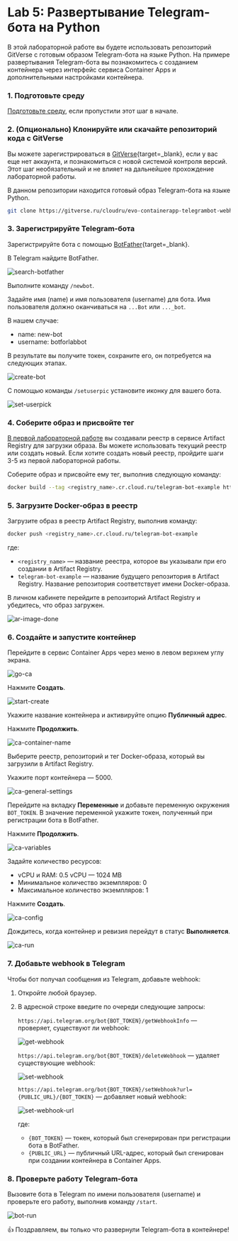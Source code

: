 # Lab 5: Развертывание Telegram-бота на Python

В этой лабораторной работе вы будете использовать репозиторий GitVerse с готовым образом Telegram-бота на языке Python. На примере развертывания Telegram-бота вы познакомитесь с созданием контейнера через интерфейс сервиса Container Apps и дополнительными настройками контейнера.

### 1. Подготовьте среду

[Подготовьте среду](/prerequisites), если пропустили этот шаг в начале. 

### 2. (Опционально) Клонируйте или скачайте репозиторий кода c GitVerse

Вы можете зарегистрироваться в [GitVerse](https://gitverse.ru/){target=_blank}, если у вас еще нет аккаунта, и познакомиться с новой системой контроля версий. Этот шаг необязательный и не влияет на дальнейшее прохождение лабораторной работы. 

В данном репозитории находится готовый образ Telegram-бота на языке Python.

```bash
git clone https://gitverse.ru/cloudru/evo-containerapp-telegrambot-webhook-python-sample
``` 

### 3. Зарегистрируйте Telegram-бота

Зарегистрируйте бота с помощью [BotFather](https://t.me/BotFather){target=_blank}.

В Telegram найдите BotFather.

![search-botfather](images/lab5/search-botfather.png)

Выполните команду `/newbot`.

Задайте имя (name) и имя пользователя (username) для бота.
Имя пользователя должно оканчиваться на `...Bot` или `..._bot`.

В нашем случае: 

- name: new-bot
- username: botforlabbot

В результате вы получите токен, сохраните его, он потребуется на следующих этапах.

![create-bot](images/lab5/create-bot.png)

С помощью команды `/setuserpic` установите иконку для вашего бота.

![set-userpick](images/lab5/set-userpick.png)

### 4. Соберите образ и присвойте тег

[В первой лабораторной работе](/lab1) вы создавали реестр в сервисе Artifact Registry для загрузки образа.
Вы можете использовать текущий реестр или создать новый. Если хотите создать новый реестр, пройдите шаги 3-5 из первой лабораторной работы.  

Соберите образ и присвойте ему тег, выполнив следующую команду:

```bash
docker build --tag <registry_name>.cr.cloud.ru/telegram-bot-example https://gitverse.ru/cloudru/evo-containerapp-telegrambot-webhook-python-sample.git#master --platform linux/amd64
```
### 5. Загрузите Docker-образ в реестр

Загрузите образ в реестр Artifact Registry, выполнив команду:

```bash
docker push <registry_name>.cr.cloud.ru/telegram-bot-example
```
где: 

- `<registry_name>` — название реестра, которое вы указывали при его создании в Artifact Registry.
- `telegram-bot-example` — название будущего репозитория в Artifact Registry. Название репозитория соответствует имени Docker-образа. 

В личном кабинете перейдите в репозиторий Artifact Registry и убедитесь, что образ загружен.

![ar-image-done](images/lab5/ar-image-done.png)

### 6. Создайте и запустите контейнер

Перейдите в сервис Container Apps через меню в левом верхнем углу экрана.

![go-ca](images/lab5/go-ca.png)

Нажмите **Создать**.

![start-create](images/lab5/start-create.png)

Укажите название контейнера и активируйте опцию **Публичный адрес**. 

Нажмите **Продолжить**.

![ca-container-name](images/lab5/ca-container-name.png)

Выберите реестр, репозиторий и тег Docker-образа, который вы загрузили в Artifact Registry.

Укажите порт контейнера — 5000.

![ca-general-settings](images/lab5/ca-general-settings.png)

Перейдите на вкладку **Переменные** и добавьте переменную окружения `BOT_TOKEN`. В значение переменной укажите токен, полученный при регистрации бота в BotFather.

Нажмите **Продолжить**.

![ca-variables](images/lab5/ca-variables.png)

Задайте количество ресурсов:

- vCPU и RAM: 0.5 vCPU — 1024 MB
- Минимальное количество экземпляров: 0
- Максимальное количество экземпляров: 1

Нажмите **Создать**.

![ca-config](images/lab5/ca-config.png)

Дождитесь, когда контейнер и ревизия перейдут в статус **Выполняется**.

![ca-run](images/lab5/ca-run.png)

### 7. Добавьте webhook в Telegram

Чтобы бот получал сообщения из Telegram, добавьте webhook:

1. Откройте любой браузер.
1. В адресной строке введите по очереди следующие запросы: 

   `https://api.telegram.org/bot{BOT_TOKEN}/getWebhookInfo` — проверяет, существуют ли webhook:

   ![get-webhook](images/lab5/get-webhook.png)

   `https://api.telegram.org/bot{BOT_TOKEN}/deleteWebhook` — удаляет существующие webhook:

   ![set-webhook](images/lab5/delete-webhook.png)

   `https://api.telegram.org/bot{BOT_TOKEN}/setWebhook?url={PUBLIC_URL}/{BOT_TOKEN}` — добавляет новый webhook:

   ![set-webhook-url](images/lab5/set-webhook-url.png)

   где:  
   
   - `{BOT_TOKEN}` — токен, который был сгенерирован при регистрации бота в BotFather.
   - `{PUBLIC_URL}` — публичный URL-адрес, который был сгенирован при создании контейнера в Container Apps.


### 8. Проверьте работу Telegram-бота

Вызовите бота в Telegram по имени пользователя (username) и проверьте его работу, выполнив команду `/start`.

![bot-run](images/lab5/bot-run.png)

👍 Поздравляем, вы только что развернули Telegram-бота в контейнере!
